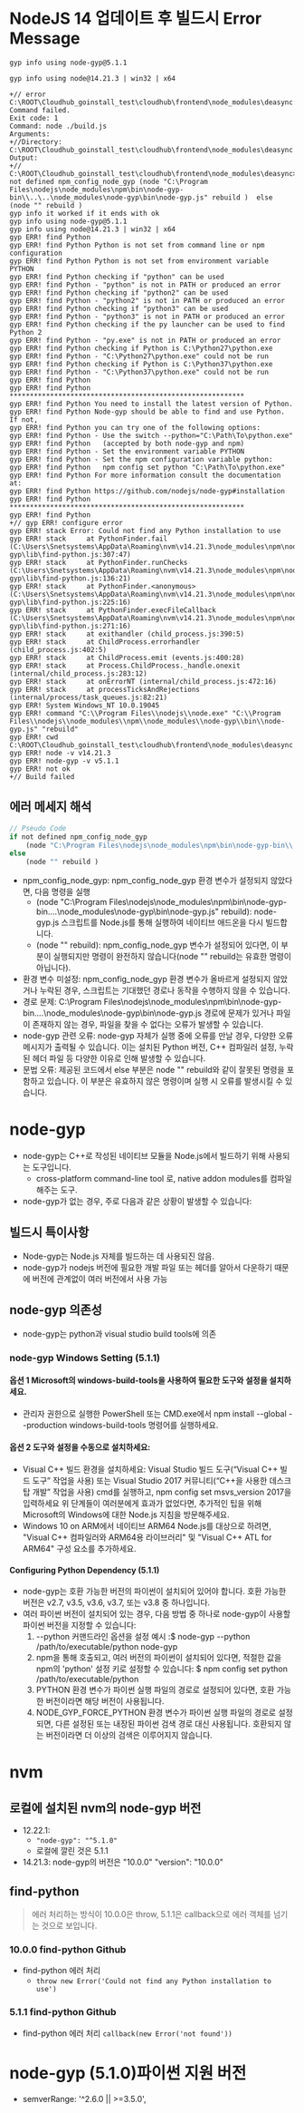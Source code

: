 # NodeJS 14 업데이트 후 빌드시 Error Message
```
gyp info using node-gyp@5.1.1

gyp info using node@14.21.3 | win32 | x64

+// error C:\ROOT\Cloudhub_goinstall_test\cloudhub\frontend\node_modules\deasync: Command failed.
Exit code: 1
Command: node ./build.js
Arguments:
+//Directory: C:\ROOT\Cloudhub_goinstall_test\cloudhub\frontend\node_modules\deasync
Output:
+// C:\ROOT\Cloudhub_goinstall_test\cloudhub\frontend\node_modules\deasync>if not defined npm_config_node_gyp (node "C:\Program Files\nodejs\node_modules\npm\bin\node-gyp-bin\\..\..\node_modules\node-gyp\bin\node-gyp.js" rebuild )  else (node "" rebuild )
gyp info it worked if it ends with ok
gyp info using node-gyp@5.1.1
gyp info using node@14.21.3 | win32 | x64
gyp ERR! find Python
gyp ERR! find Python Python is not set from command line or npm configuration
gyp ERR! find Python Python is not set from environment variable PYTHON
gyp ERR! find Python checking if "python" can be used
gyp ERR! find Python - "python" is not in PATH or produced an error
gyp ERR! find Python checking if "python2" can be used
gyp ERR! find Python - "python2" is not in PATH or produced an error
gyp ERR! find Python checking if "python3" can be used
gyp ERR! find Python - "python3" is not in PATH or produced an error
gyp ERR! find Python checking if the py launcher can be used to find Python 2
gyp ERR! find Python - "py.exe" is not in PATH or produced an error
gyp ERR! find Python checking if Python is C:\Python27\python.exe
gyp ERR! find Python - "C:\Python27\python.exe" could not be run
gyp ERR! find Python checking if Python is C:\Python37\python.exe
gyp ERR! find Python - "C:\Python37\python.exe" could not be run
gyp ERR! find Python
gyp ERR! find Python **********************************************************
gyp ERR! find Python You need to install the latest version of Python.
gyp ERR! find Python Node-gyp should be able to find and use Python. If not,
gyp ERR! find Python you can try one of the following options:
gyp ERR! find Python - Use the switch --python="C:\Path\To\python.exe"
gyp ERR! find Python   (accepted by both node-gyp and npm)
gyp ERR! find Python - Set the environment variable PYTHON
gyp ERR! find Python - Set the npm configuration variable python:
gyp ERR! find Python   npm config set python "C:\Path\To\python.exe"
gyp ERR! find Python For more information consult the documentation at:
gyp ERR! find Python https://github.com/nodejs/node-gyp#installation
gyp ERR! find Python **********************************************************
gyp ERR! find Python
+// gyp ERR! configure error
gyp ERR! stack Error: Could not find any Python installation to use
gyp ERR! stack     at PythonFinder.fail (C:\Users\Snetsystems\AppData\Roaming\nvm\v14.21.3\node_modules\npm\node_modules\node-gyp\lib\find-python.js:307:47)
gyp ERR! stack     at PythonFinder.runChecks (C:\Users\Snetsystems\AppData\Roaming\nvm\v14.21.3\node_modules\npm\node_modules\node-gyp\lib\find-python.js:136:21)
gyp ERR! stack     at PythonFinder.<anonymous> (C:\Users\Snetsystems\AppData\Roaming\nvm\v14.21.3\node_modules\npm\node_modules\node-gyp\lib\find-python.js:225:16)
gyp ERR! stack     at PythonFinder.execFileCallback (C:\Users\Snetsystems\AppData\Roaming\nvm\v14.21.3\node_modules\npm\node_modules\node-gyp\lib\find-python.js:271:16)
gyp ERR! stack     at exithandler (child_process.js:390:5)
gyp ERR! stack     at ChildProcess.errorhandler (child_process.js:402:5)
gyp ERR! stack     at ChildProcess.emit (events.js:400:28)
gyp ERR! stack     at Process.ChildProcess._handle.onexit (internal/child_process.js:283:12)
gyp ERR! stack     at onErrorNT (internal/child_process.js:472:16)
gyp ERR! stack     at processTicksAndRejections (internal/process/task_queues.js:82:21)
gyp ERR! System Windows_NT 10.0.19045
gyp ERR! command "C:\\Program Files\\nodejs\\node.exe" "C:\\Program Files\\nodejs\\node_modules\\npm\\node_modules\\node-gyp\\bin\\node-gyp.js" "rebuild"
gyp ERR! cwd C:\ROOT\Cloudhub_goinstall_test\cloudhub\frontend\node_modules\deasync
gyp ERR! node -v v14.21.3
gyp ERR! node-gyp -v v5.1.1
gyp ERR! not ok
+// Build failed
```

## 에러 메세지 해석
```js
// Pseudo Code
if not defined npm_config_node_gyp 
    (node "C:\Program Files\nodejs\node_modules\npm\bin\node-gyp-bin\\..\..\node_modules\node-gyp\bin\node-gyp.js" rebuild )  
else 
    (node "" rebuild )
```

* npm_config_node_gyp: npm_config_node_gyp 환경 변수가 설정되지 않았다면, 다음 명령을 실행
    * (node "C:\Program Files\nodejs\node_modules\npm\bin\node-gyp-bin\..\..\node_modules\node-gyp\bin\node-gyp.js" rebuild): node-gyp.js 스크립트를 Node.js를 통해 실행하여 네이티브 애드온을 다시 빌드합니다.
    * (node "" rebuild): npm_config_node_gyp 변수가 설정되어 있다면, 이 부분이 실행되지만 명령이 완전하지 않습니다(node "" rebuild는 유효한 명령이 아닙니다).
* 환경 변수 미설정: npm_config_node_gyp 환경 변수가 올바르게 설정되지 않았거나 누락된 경우, 스크립트는 기대했던 경로나 동작을 수행하지 않을 수 있습니다.
* 경로 문제: C:\Program Files\nodejs\node_modules\npm\bin\node-gyp-bin\..\..\node_modules\node-gyp\bin\node-gyp.js 경로에 문제가 있거나 파일이 존재하지 않는 경우, 파일을 찾을 수 없다는 오류가 발생할 수 있습니다.
* node-gyp 관련 오류: node-gyp 자체가 실행 중에 오류를 만날 경우, 다양한 오류 메시지가 출력될 수 있습니다. 이는 설치된 Python 버전, C++ 컴파일러 설정, 누락된 헤더 파일 등 다양한 이유로 인해 발생할 수 있습니다.
* 문법 오류: 제공된 코드에서 else 부분은 node "" rebuild와 같이 잘못된 명령을 포함하고 있습니다. 이 부분은 유효하지 않은 명령이며 실행 시 오류를 발생시킬 수 있습니다.


# node-gyp
* node-gyp는 C++로 작성된 네이티브 모듈을 Node.js에서 빌드하기 위해 사용되는 도구입니다. 
    * cross-platform command-line tool 로, native addon modules를 컴파일 해주는 도구. 
* node-gyp가 없는 경우, 주로 다음과 같은 상황이 발생할 수 있습니다:

## 빌드시 특이사항
* Node-gyp는 Node.js 자체를 빌드하는 데 사용되진 않음.
* node-gyp가 nodejs 버전에 필요한 개발 파일 또는 헤더를 알아서 다운하기 때문에 버전에 관계없이 여러 버전에서 사용 가능

## node-gyp 의존성
* node-gyp는 python과 visual studio build tools에 의존

### node-gyp Windows Setting (5.1.1)
#### 옵션 1 Microsoft의 windows-build-tools을 사용하여 필요한 도구와 설정을 설치하세요. 
* 관리자 권한으로 실행한 PowerShell 또는 CMD.exe에서 npm install --global --production windows-build-tools 명령어를 실행하세요.

#### 옵션 2 도구와 설정을 수동으로 설치하세요:
* Visual C++ 빌드 환경을 설치하세요: Visual Studio 빌드 도구(“Visual C++ 빌드 도구” 작업을 사용) 또는 Visual Studio 2017 커뮤니티(“C++을 사용한 데스크탑 개발” 작업을 사용) cmd를 실행하고, npm config set msvs_version 2017을 입력하세요 위 단계들이 여러분에게 효과가 없었다면, 추가적인 팁을 위해 Microsoft의 Windows에 대한 Node.js 지침을 방문해주세요.
* Windows 10 on ARM에서 네이티브 ARM64 Node.js를 대상으로 하려면, "Visual C++ 컴파일러와 ARM64용 라이브러리" 및 "Visual C++ ATL for ARM64" 구성 요소를 추가하세요.

#### Configuring Python Dependency (5.1.1)
* node-gyp는 호환 가능한 버전의 파이썬이 설치되어 있어야 합니다. 호환 가능한 버전은 v2.7, v3.5, v3.6, v3.7, 또는 v3.8 중 하나입니다. 
* 여러 파이썬 버전이 설치되어 있는 경우, 다음 방법 중 하나로 node-gyp이 사용할 파이썬 버전을 지정할 수 있습니다:
    1. --python 커맨드라인 옵션을 설정 예시 :$ node-gyp <command> --python /path/to/executable/python node-gyp
    2. npm을 통해 호출되고, 여러 버전의 파이썬이 설치되어 있다면, 적절한 값을 npm의 'python' 설정 키로 설정할 수 있습니다: $ npm config set python /path/to/executable/python 
    3. PYTHON 환경 변수가 파이썬 실행 파일의 경로로 설정되어 있다면, 호환 가능한 버전이라면 해당 버전이 사용됩니다.
    4. NODE_GYP_FORCE_PYTHON 환경 변수가 파이썬 실행 파일의 경로로 설정되면, 다른 설정된 또는 내장된 파이썬 검색 경로 대신 사용됩니다. 호환되지 않는 버전이라면 더 이상의 검색은 이루어지지 않습니다.


# nvm
## 로컬에 설치된 nvm의 node-gyp 버전
* 12.22.1:
    * `"node-gyp": "^5.1.0"`
    * 로컬에 깔린 것은 5.1.1
* 14.21.3: node-gyp의 버전은 "10.0.0"  "version": "10.0.0"

## find-python
> 에러 처리하는 방식이 10.0.0은 throw, 5.1.1은 callback으로 에러 객체를 넘기는 것으로 보입니다.

### 10.0.0 find-python Github
* find-python 에러 처리
    * `throw new Error('Could not find any Python installation to use')`

### 5.1.1  find-python Github 
* find-python 에러 처리
    `callback(new Error('not found'))`

# node-gyp (5.1.0)파이썬 지원 버전
* semverRange: '^2.6.0 || >=3.5.0',